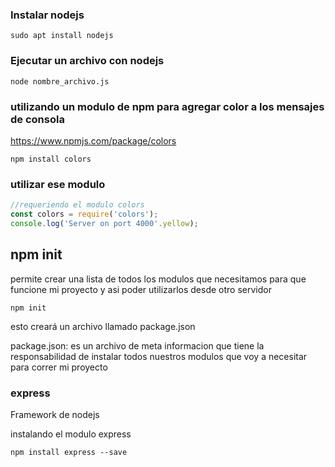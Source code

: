 ### Instalar nodejs
```
sudo apt install nodejs
```
### Ejecutar un archivo con nodejs
```
node nombre_archivo.js
```

### utilizando un modulo de npm para agregar color a los mensajes de consola
https://www.npmjs.com/package/colors
```
npm install colors
```
### utilizar ese modulo
```js
//requeriendo el modulo colors
const colors = require('colors');
console.log('Server on port 4000'.yellow);
```

## npm init
permite crear una lista de todos los modulos que necesitamos para que funcione mi proyecto y asi poder utilizarlos desde otro servidor
```
npm init
```
esto creará un archivo llamado package.json

package.json: es un archivo de meta informacion que tiene la responsabilidad de instalar todos nuestros modulos que voy a necesitar para correr mi proyecto

### express
Framework de nodejs

instalando el modulo express
```
npm install express --save
```

